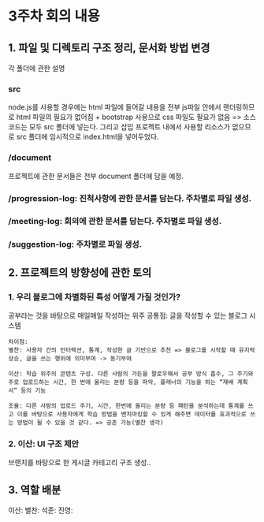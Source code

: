 # 3주차 회의 내용

## 1. 파일 및 디렉토리 구조 정리, 문서화 방법 변경

각 폴더에 관한 설명

### src

node.js를 사용할 경우에는 html 파일에 들어갈 내용을 전부 js파일 안에서 랜더링하므로 html 파일의 필요가 없어짐 + bootstrap 사용으로 css 파일도 필요가 없음
=> 소스코드는 모두 src 폴더에 넣는다. 그리고 삽입 프로젝트 내에서 사용할 리소스가 없으므로 src 폴더에 임시적으로 index.html을 넣어두었다.

### /document

프로젝트에 관한 문서들은 전부 document 폴더에 담을 예정.

### /progression-log: 진척사항에 관한 문서를 담는다. 주차별로 파일 생성.

### /meeting-log: 회의에 관한 문서를 담는다. 주차별로 파일 생성.

### /suggestion-log: 주차별로 파일 생성.

## 2. 프로젝트의 방향성에 관한 토의

### 1. 우리 블로그에 차별화된 특성 어떻게 가질 것인가?

공부라는 것을 바탕으로 매일매일 작성하는 위주
공통점: 글을 작성할 수 있는 블로그 시스템

    차이점:
    별찬: 사용자 간의 인터렉션, 통계, 작성한 글 기반으로 추천 => 블로그를 시작할 때 유지력 상승, 글을 쓰는 행위에 의미부여 -> 동기부여

    이산: 학습 위주의 콘텐츠 구성. 다른 사람의 가든을 팔로우해서 공부 방식 흡수, 그 주기와 주로 업로드하는 시간, 한 번에 올리는 분량 등을 파악, 플래너의 기능을 하는 “재배 계획서” 등의 기능

    조율: 다른 사람의 업로드 주기, 시간, 한번에 올리는 분량 등 패턴을 분석하는데 통계를 쓰고 이를 바탕으로 사용자에게 학습 방법을 밴치마킹할 수 있게 해주면 데이터를 효과적으로 쓰는 방법이 될 수 있을 것 같다. => 공존 가능(별찬 생각)

### 2. 이산: UI 구조 제안

브랜치를 바탕으로 한 게시글 카테고리 구조 생성..

## 3. 역할 배분

이산:
별찬:
석준:
진영:
